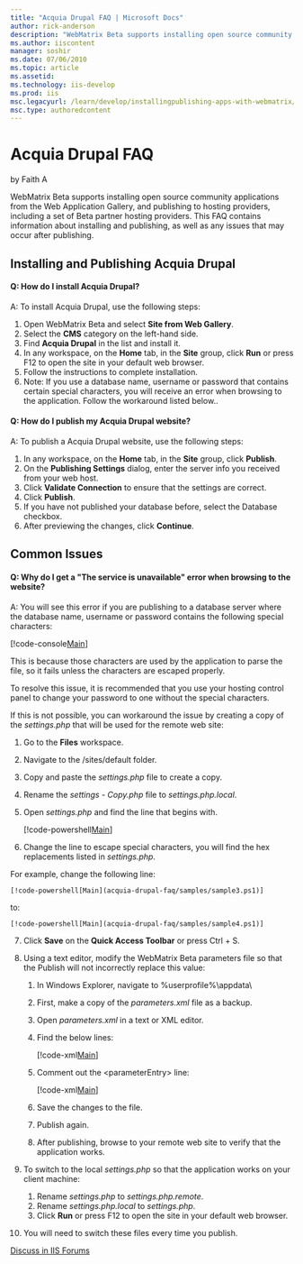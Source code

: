 ```yaml
---
title: "Acquia Drupal FAQ | Microsoft Docs"
author: rick-anderson
description: "WebMatrix Beta supports installing open source community applications from the Web Application Gallery, and publishing to hosting providers, including a set..."
ms.author: iiscontent
manager: soshir
ms.date: 07/06/2010
ms.topic: article
ms.assetid: 
ms.technology: iis-develop
ms.prod: iis
msc.legacyurl: /learn/develop/installingpublishing-apps-with-webmatrix/acquia-drupal-faq
msc.type: authoredcontent
---
```

Acquia Drupal FAQ
====================
by Faith A

WebMatrix Beta supports installing open source community applications from the Web Application Gallery, and publishing to hosting providers, including a set of Beta partner hosting providers. This FAQ contains information about installing and publishing, as well as any issues that may occur after publishing.

## Installing and Publishing Acquia Drupal

#### Q: How do I install Acquia Drupal?

A: To install Acquia Drupal, use the following steps:

1. Open WebMatrix Beta and select **Site from Web Gallery**.
2. Select the **CMS** category on the left-hand side.
3. Find **Acquia Drupal** in the list and install it.
4. In any workspace, on the **Home** tab, in the **Site** group, click **Run** or press F12 to open the site in your default web browser.
5. Follow the instructions to complete installation.
6. Note: If you use a database name, username or password that contains certain special characters, you will receive an error when browsing to the application. Follow the workaround listed below..

#### Q: How do I publish my Acquia Drupal website?

A: To publish a Acquia Drupal website, use the following steps:

1. In any workspace, on the **Home** tab, in the **Site** group, click **Publish**.
2. On the **Publishing Settings** dialog, enter the server info you received from your web host.
3. Click **Validate Connection** to ensure that the settings are correct.
4. Click **Publish**.
5. If you have not published your database before, select the Database checkbox.
6. After previewing the changes, click **Continue**.

## Common Issues

#### Q: Why do I get a "The service is unavailable" error when browsing to the website?

A: You will see this error if you are publishing to a database server where the database name, username or password contains the following special characters:

[!code-console[Main](acquia-drupal-faq/samples/sample1.cmd)]

This is because those characters are used by the application to parse the file, so it fails unless the characters are escaped properly.

To resolve this issue, it is recommended that you use your hosting control panel to change your password to one without the special characters.

If this is not possible, you can workaround the issue by creating a copy of the *settings.php* that will be used for the remote web site:

1. Go to the **Files** workspace.
2. Navigate to the /sites/default folder.
3. Copy and paste the *settings.php* file to create a copy.
4. Rename the *settings - Copy.php* file to *settings.php.local*.
5. Open *settings.php* and find the line that begins with. 

    [!code-powershell[Main](acquia-drupal-faq/samples/sample2.ps1)]
6. Change the line to escape special characters, you will find the hex replacements listed in *settings.php*.  
  
 For example, change the following line:

    [!code-powershell[Main](acquia-drupal-faq/samples/sample3.ps1)]

 to:

    [!code-powershell[Main](acquia-drupal-faq/samples/sample4.ps1)]
7. Click **Save** on the **Quick Access Toolbar** or press Ctrl + S.
8. Using a text editor, modify the WebMatrix Beta parameters file so that the Publish will not incorrectly replace this value: 

    1. In Windows Explorer, navigate to %userprofile%\appdata\
    2. First, make a copy of the *parameters.xml* file as a backup.
    3. Open *parameters.xml* in a text or XML editor.
    4. Find the below lines:  

        [!code-xml[Main](acquia-drupal-faq/samples/sample5.xml)]
    5. Comment out the &lt;parameterEntry&gt; line:  

        [!code-xml[Main](acquia-drupal-faq/samples/sample6.xml)]
    6. Save the changes to the file.
    7. Publish again.
    8. After publishing, browse to your remote web site to verify that the application works.
9. To switch to the local *settings.php* so that the application works on your client machine: 

    1. Rename *settings.php* to *settings.php.remote*.
    2. Rename *settings.php.local* to *settings.php*.
    3. Click **Run** or press F12 to open the site in your default web browser.
10. You will need to switch these files every time you publish.
  
  
[Discuss in IIS Forums](https://forums.iis.net/1166.aspx)